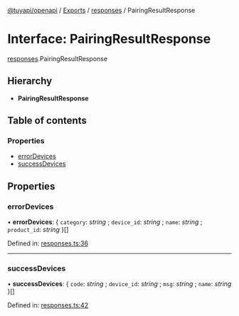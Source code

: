 [@tuyapi/openapi](../README.md) / [Exports](../modules.md) / [responses](../modules/responses.md) / PairingResultResponse

# Interface: PairingResultResponse

[responses](../modules/responses.md).PairingResultResponse

## Hierarchy

* **PairingResultResponse**

## Table of contents

### Properties

- [errorDevices](responses.pairingresultresponse.md#errordevices)
- [successDevices](responses.pairingresultresponse.md#successdevices)

## Properties

### errorDevices

• **errorDevices**: { `category`: *string* ; `device_id`: *string* ; `name`: *string* ; `product_id`: *string*  }[]

Defined in: [responses.ts:36](https://github.com/TuyaAPI/openapi/blob/cd8f3c7/src/responses.ts#L36)

___

### successDevices

• **successDevices**: { `code`: *string* ; `device_id`: *string* ; `msg`: *string* ; `name`: *string*  }[]

Defined in: [responses.ts:42](https://github.com/TuyaAPI/openapi/blob/cd8f3c7/src/responses.ts#L42)
